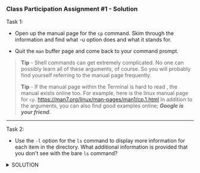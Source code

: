 ### Class Participation Assignment #1 - Solution 

Task 1: 
* Open up the manual page for the `cp` command. Skim through the information and find what -u option does and what it stands for. 
    
* Quit the `man` buffer page and come back to your command prompt.  

> **Tip** - Shell commands can get extremely complicated. No one can possibly learn all of these arguments, of course. So you will probably find yourself referring to the manual page frequently.
>
> **Tip** - If the manual page within the Terminal is hard to read , the manual exists online too. For example, here is the linux manual page for `cp`. https://man7.org/linux/man-pages/man1/cp.1.html In addition to the arguments, you can also find good examples online; ***Google is your friend.***
***

Task 2: 

* Use the `-l` option for the `ls` command to display more information for each item in the directory. What additional information is provided that you don't see with the bare `ls` command? 

<details><summary>SOLUTION</summary>
<p>

```
total 7
drwxrwxrwx 2 pdrodrig pi-jdragon 4096 Jan  4 11:13 genomics_data
drwxrwxrwx 2 pdrodrig pi-jdragon 4096 Jan  4 11:13 other
drwxrwxrwx 2 pdrodrig pi-jdragon 4096 Jan  4 11:13 raw_fastq
-rwxrwxrwx 1 pdrodrig pi-jdragon  377 Jan  4 11:13 README.txt
drwxrwxrwx 2 pdrodrig pi-jdragon 4096 Jan  4 11:13 reference_data
```
Each line of output represents a file or a directory. The directory lines start with `d`. It also includes the name of the owner of the file, when the file was last modified, and whether the current user has permission to read and write the file. 

</p>
</details>